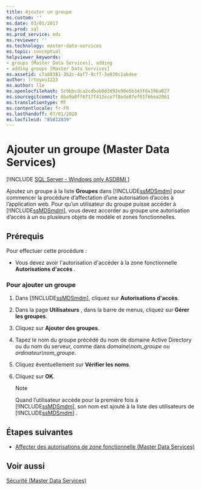 ```yaml
---
title: Ajouter un groupe
ms.custom: ''
ms.date: 03/01/2017
ms.prod: sql
ms.prod_service: mds
ms.reviewer: ''
ms.technology: master-data-services
ms.topic: conceptual
helpviewer_keywords:
- groups [Master Data Services], adding
- adding groups [Master Data Services]
ms.assetid: c7a88381-3b2c-4af7-9cf7-3a930c1abdee
author: lrtoyou1223
ms.author: lle
ms.openlocfilehash: 5c9bbcdca2cdbab0d3d92e90e5b343fda196a027
ms.sourcegitcommit: 6be9a0ff0717f412ece7f8ede07ef01f66ea2061
ms.translationtype: MT
ms.contentlocale: fr-FR
ms.lasthandoff: 07/01/2020
ms.locfileid: "85812839"
---
```

# <a name="add-a-group-master-data-services"></a>Ajouter un groupe (Master Data Services)

[!INCLUDE [SQL Server - Windows only ASDBMI  ](../includes/applies-to-version/sql-windows-only-asdbmi.md)]

  Ajoutez un groupe à la liste **Groupes** dans [!INCLUDE[ssMDSmdm](../includes/ssmdsmdm-md.md)] pour commencer la procédure d’affectation d’une autorisation d’accès à l’application web. Pour qu’un utilisateur du groupe puisse accéder à [!INCLUDE[ssMDSmdm](../includes/ssmdsmdm-md.md)], vous devez accorder au groupe une autorisation d’accès à un ou plusieurs objets de modèle et zones fonctionnelles.  
  
## <a name="prerequisites"></a>Prérequis  
 Pour effectuer cette procédure :  
  
-   Vous devez avoir l'autorisation d'accéder à la zone fonctionnelle **Autorisations d'accès** .  
  
### <a name="to-add-a-group"></a>Pour ajouter un groupe  
  
1.  Dans [!INCLUDE[ssMDSmdm](../includes/ssmdsmdm-md.md)], cliquez sur **Autorisations d'accès**.  
  
2.  Dans la page **Utilisateurs** , dans la barre de menus, cliquez sur **Gérer les groupes**.  
  
3.  Cliquez sur **Ajouter des groupes**.  
  
4.  Tapez le nom du groupe précédé du nom de domaine Active Directory ou du nom du serveur, comme dans *domaine\nom_groupe* ou *ordinateur\nom_groupe*.  
  
5.  Cliquez éventuellement sur **Vérifier les noms**.  
  
6.  Cliquez sur **OK**.  
  
    > [!NOTE]  
    >  Quand l’utilisateur accède pour la première fois à [!INCLUDE[ssMDSmdm](../includes/ssmdsmdm-md.md)], son nom est ajouté à la liste des utilisateurs de [!INCLUDE[ssMDSmdm](../includes/ssmdsmdm-md.md)] .  
  
## <a name="next-steps"></a>Étapes suivantes  
  
-   [Affecter des autorisations de zone fonctionnelle &#40;Master Data Services&#41;](../master-data-services/assign-functional-area-permissions-master-data-services.md)  
  
## <a name="see-also"></a>Voir aussi  
 [Sécurité &#40;Master Data Services&#41;](../master-data-services/security-master-data-services.md)  
  
  
